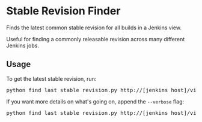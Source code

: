 Stable Revision Finder
======================

Finds the latest common stable revision for all builds in a Jenkins view.

Useful for finding a commonly releasable revision across many different Jenkins jobs. 

Usage
-----
To get the latest stable revision, run:
<pre>
python find_last_stable_revision.py http://[jenkins host]/view/[view name]/
</pre>

If you want more details on what's going on, append the `--verbose` flag:
<pre>
python find_last_stable_revision.py http://[jenkins host]/view/[view name]/ --verbose
</pre>
